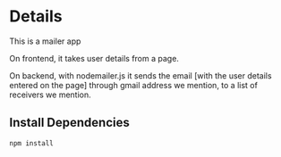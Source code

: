 # Details

This is a mailer app 

On frontend, it takes user details from a page.

On backend, with nodemailer.js it sends the email [with the user details entered on the page] through gmail address we mention, to a list of receivers we mention.

## Install Dependencies

```bash
npm install 
```

